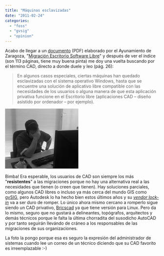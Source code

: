 ```yaml
---
title: "Máquinas esclavizadas"
date: "2011-02-24"
categories: 
  - "foss"
  - "gvsig"
  - "opinion"
---
```


Acabo de llegar a un [documento](http://www.zaragoza.es/contenidos/azlinux/migracionescritoriosl.pdf) (PDF) elaborado por el Ayunamiento de Zaragoza, "[Migración Escritorio Software Libre](http://zaragozaciudad.net/azlinux/2011/022101-liberamos-migracion-escritorio-software-libre-.php)" y después de ver el índice (son 113 páginas, tiene muy buena pinta) me doy una vuelta buscando por el término CAD, directo a donde duele y leo (pág. 26):

> En algunos casos especiales, ciertas máquinas han quedado esclavizadas con el sistema operativo Windows, hasta que se encuentre una solución de aplicativo libre compatible con las necesidades de los usuarios o alguna manera de que esta aplicación privativa funcione en el Escritorio libre (aplicaciones CAD – diseño asistido por ordenador – por ejemplo).

[![30/07/09 - Facepalm](images/3778598336_901104ed6a_m.jpg)](http://www.flickr.com/photos/motti82/3778598336/ "30/07/09 - Facepalm by motti82, on Flickr")

Bimba! Era esperable, los usuarios de CAD son siempre los más "**resistentes**" a las migraciones porque no hay una alternativa real a las necesidades que tienen (o creen que tienen). Hay soluciones parciales, como algunos CAD libres o incluso ya más cerca del mundo GIS como [gvSIG](http://www.gvsig.org), pero Autodesk lo ha hecho bien estos últimos años y su _[vendor lock-in](http://en.wikipedia.org/wiki/Vendor_lock-in)_ va a ser duro de romper. Lo único ahora mismo cercano a romperlo sigue siendo un CAD privativo, [Bricscad](http://www.bricsys.com/en_INTL/bricscad/index.jsp) ya que tiene versión para Linux. Pero da lo mismo, seguro que no gustará a delineantes, topógrafos, arquitectos y demás técnicos porque le falta la última chorradita del susodicho AutoCAD y por tanto seguirán llevándo de cráneo a los responsables de las migraciones de sus organizaciones.

La foto la pongo porque esa es seguro la expresión del administrador de sistemas cuando lee un correo de un técnico diciendo que su CAD favorito es irreemplazable :-)
